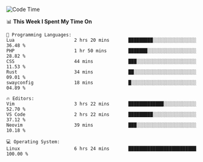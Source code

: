 <!-- [![Top Langs](https://github-readme-stats.vercel.app/api/top-langs/?username=gagahsyuja&theme=dracula&hide_border=true&border_radius=7)](https://github.com/anuraghazra/github-readme-stats) -->

<!--START_SECTION:waka-->
![Code Time](http://img.shields.io/badge/Code%20Time-261%20hrs%2047%20mins-blue)

📊 **This Week I Spent My Time On** 

```text
💬 Programming Languages: 
Lua                      2 hrs 20 mins       █████████░░░░░░░░░░░░░░░░   36.48 % 
PHP                      1 hr 50 mins        ███████░░░░░░░░░░░░░░░░░░   28.82 % 
CSS                      44 mins             ███░░░░░░░░░░░░░░░░░░░░░░   11.53 % 
Rust                     34 mins             ██░░░░░░░░░░░░░░░░░░░░░░░   09.01 % 
swayconfig               18 mins             █░░░░░░░░░░░░░░░░░░░░░░░░   04.89 % 

🔥 Editors: 
Vim                      3 hrs 22 mins       █████████████░░░░░░░░░░░░   52.70 % 
VS Code                  2 hrs 22 mins       █████████░░░░░░░░░░░░░░░░   37.12 % 
Neovim                   39 mins             ███░░░░░░░░░░░░░░░░░░░░░░   10.18 % 

💻 Operating System: 
Linux                    6 hrs 24 mins       █████████████████████████   100.00 % 
```


<!--END_SECTION:waka-->
